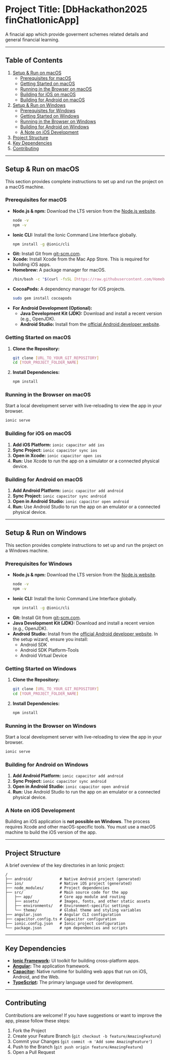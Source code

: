 # Project Title: [DbHackathon2025 finChatIonicApp]

A finacial app which provide goverment schemes related details and general financial learning.

---

## Table of Contents
1.  [Setup & Run on macOS](#setup--run-on-macos)
    * [Prerequisites for macOS](#prerequisites-for-macos)
    * [Getting Started on macOS](#getting-started-on-macos)
    * [Running in the Browser on macOS](#running-in-the-browser-on-macos)
    * [Building for iOS on macOS](#building-for-ios-on-macos)
    * [Building for Android on macOS](#building-for-android-on-macos)
2.  [Setup & Run on Windows](#setup--run-on-windows)
    * [Prerequisites for Windows](#prerequisites-for-windows)
    * [Getting Started on Windows](#getting-started-on-windows)
    * [Running in the Browser on Windows](#running-in-the-browser-on-windows)
    * [Building for Android on Windows](#building-for-android-on-windows)
    * [A Note on iOS Development](#a-note-on-ios-development)
3.  [Project Structure](#project-structure)
4.  [Key Dependencies](#key-dependencies)
5.  [Contributing](#contributing)

---

## Setup & Run on macOS

This section provides complete instructions to set up and run the project on a macOS machine.

### Prerequisites for macOS

* **Node.js & npm:** Download the LTS version from the [Node.js website](https://nodejs.org/).
    ```bash
    node -v
    npm -v
    ```
* **Ionic CLI:** Install the Ionic Command Line Interface globally.
    ```bash
    npm install -g @ionic/cli
    ```
* **Git:** Install Git from [git-scm.com](https://git-scm.com/downloads).
* **Xcode:** Install Xcode from the Mac App Store. This is required for building iOS apps.
* **Homebrew:** A package manager for macOS.
    ```bash
    /bin/bash -c "$(curl -fsSL [https://raw.githubusercontent.com/Homebrew/install/HEAD/install.sh](https://raw.githubusercontent.com/Homebrew/install/HEAD/install.sh))"
    ```
* **CocoaPods:** A dependency manager for iOS projects.
    ```bash
    sudo gem install cocoapods
    ```
* **For Android Development (Optional):**
    * **Java Development Kit (JDK):** Download and install a recent version (e.g., OpenJDK).
    * **Android Studio:** Install from the [official Android developer website](https://developer.android.com/studio).

### Getting Started on macOS

1.  **Clone the Repository:**
    ```bash
    git clone [URL_TO_YOUR_GIT_REPOSITORY]
    cd [YOUR_PROJECT_FOLDER_NAME]
    ```
2.  **Install Dependencies:**
    ```bash
    npm install
    ```

### Running in the Browser on macOS

Start a local development server with live-reloading to view the app in your browser.
```bash
ionic serve
```

### Building for iOS on macOS

1.  **Add iOS Platform:** `ionic capacitor add ios`
2.  **Sync Project:** `ionic capacitor sync ios`
3.  **Open in Xcode:** `ionic capacitor open ios`
4.  **Run:** Use Xcode to run the app on a simulator or a connected physical device.

### Building for Android on macOS

1.  **Add Android Platform:** `ionic capacitor add android`
2.  **Sync Project:** `ionic capacitor sync android`
3.  **Open in Android Studio:** `ionic capacitor open android`
4.  **Run:** Use Android Studio to run the app on an emulator or a connected physical device.

---

## Setup & Run on Windows

This section provides complete instructions to set up and run the project on a Windows machine.

### Prerequisites for Windows

* **Node.js & npm:** Download the LTS version from the [Node.js website](https://nodejs.org/).
    ```bash
    node -v
    npm -v
    ```
* **Ionic CLI:** Install the Ionic Command Line Interface globally.
    ```bash
    npm install -g @ionic/cli
    ```
* **Git:** Install Git from [git-scm.com](https://git-scm.com/downloads).
* **Java Development Kit (JDK):** Download and install a recent version (e.g., OpenJDK).
* **Android Studio:** Install from the [official Android developer website](https://developer.android.com/studio). In the setup wizard, ensure you install:
    * Android SDK
    * Android SDK Platform-Tools
    * Android Virtual Device

### Getting Started on Windows

1.  **Clone the Repository:**
    ```bash
    git clone [URL_TO_YOUR_GIT_REPOSITORY]
    cd [YOUR_PROJECT_FOLDER_NAME]
    ```
2.  **Install Dependencies:**
    ```bash
    npm install
    ```

### Running in the Browser on Windows

Start a local development server with live-reloading to view the app in your browser.
```bash
ionic serve
```

### Building for Android on Windows

1.  **Add Android Platform:** `ionic capacitor add android`
2.  **Sync Project:** `ionic capacitor sync android`
3.  **Open in Android Studio:** `ionic capacitor open android`
4.  **Run:** Use Android Studio to run the app on an emulator or a connected physical device.

### A Note on iOS Development

Building an iOS application is **not possible on Windows**. The process requires Xcode and other macOS-specific tools. You must use a macOS machine to build the iOS version of the app.

---

## Project Structure

A brief overview of the key directories in an Ionic project:

```
/
├── android/            # Native Android project (generated)
├── ios/                # Native iOS project (generated)
├── node_modules/       # Project dependencies
├── src/                # Main source code for the app
│   ├── app/            # Core app module and routing
│   ├── assets/         # Images, fonts, and other static assets
│   ├── environments/   # Environment-specific settings
│   └── theme/          # Global theme and styling variables
├── angular.json        # Angular CLI configuration
├── capacitor.config.ts # Capacitor configuration
├── ionic.config.json   # Ionic project configuration
└── package.json        # npm dependencies and scripts
```

---

## Key Dependencies

* **[Ionic Framework](https://ionicframework.com/):** UI toolkit for building cross-platform apps.
* **[Angular](https://angular.io/):** The application framework.
* **[Capacitor](https://capacitorjs.com/):** Native runtime for building web apps that run on iOS, Android, and the Web.
* **[TypeScript](https://www.typescriptlang.org/):** The primary language used for development.

---

## Contributing

Contributions are welcome! If you have suggestions or want to improve the app, please follow these steps:

1.  Fork the Project
2.  Create your Feature Branch (`git checkout -b feature/AmazingFeature`)
3.  Commit your Changes (`git commit -m 'Add some AmazingFeature'`)
4.  Push to the Branch (`git push origin feature/AmazingFeature`)
5.  Open a Pull Request
